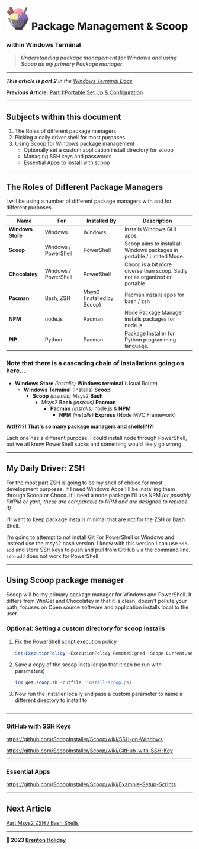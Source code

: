 # ![Scoop Icon](https://raw.githubusercontent.com/8rents/_/i/h1/scoop.png) Package Management & Scoop 

### within Windows Terminal

>  ***Understanding package management for Windows and using Scoop as my primary Package manager***

---

***This article is part 2** in the [Windows Terminal Docs](..README.md)*

**Previous Article:** [Part 1:Portable Set Up & Configuration](01-portable-setup-configs)

---

## Subjects within this document

1. The Roles of different package managers
2. Picking a daily driver shell for most purposes
3. Using Scoop for Windows package management
   - Optionally set a custom application install directory for scoop
   - Managing SSH keys and passwords
   - Essential Apps to install with scoop

---

## The Roles of Different Package Managers

I will be using a number of different package managers with and for different purposes.

| Name              | For                  | Installed By               | Description                                                  |
| ----------------- | -------------------- | -------------------------- | ------------------------------------------------------------ |
| **Windows Store** | Windows              | Windows                    | Installs Windows GUI apps.                                   |
| **Scoop**         | Windows / PowerShell | PowerShell                 | Scoop aims to install all Windows packages in portable / Limited Mode. |
| **Chocolatey**    | Windows / PowerShell | PowerShell                 | Choco is a bit more diverse than scoop. Sadly not as organized or portable. |
| **Pacman**        | Bash, ZSH            | Msys2 (Installed by Scoop) | Pacman installs apps for bash / zsh                          |
| **NPM**           | node.js              | Pacman                     | Node Package Manager installs packages for node.js           |
| **PIP**           | Python               | Pacman                     | Package Installer for Python programming language.           |

### Note that there is a cascading chain of installations going on here...

- **Windows Store** *(installs)* **Windows terminal** (Usual Route)
  - **Windows Terminal** (installs) **Scoop**
    - **Scoop** *(installs)* Msys2 **Bash**
      - Msys2 **Bash** *(installs)* **Pacman**
        - **Pacman** *(installs)* node.js & **NPM**
          - **NPM** *(installs)* **Express** (Node MVC Framework) 

**Wtf!?!?!  That's so many package managers and shells!?!?!** 

Each one has a different purpose. I could install node through PowerShell, but we all know PowerShell sucks and something would likely go wrong.

---

## My Daily Driver: ZSH

For the most part ZSH is going to be my shell of choice for most development purposes. If I need Windows Apps I'll be installing them through Scoop or Choco. If I need a node package I'll use NPM  *(or possibly PNPM or yarn, these are comparable to NPM and are designed to replace it)*

I'll want to keep package installs minimal that are not for the ZSH or Bash Shell.

I'm going to attempt to not install Git For PowerShell or Windows and instead use the msys2 bash version. I know with this version I can use `ssh-add` and store SSH keys to push and pull from GitHub via the command line. `ssh-add` does not work for PowerShell.

---

## Using Scoop package manager

Scoop will be my primary package manager for Windows and PowerShell. It differs from WinGet and Chocolatey in that it is clean, doesn't pollute your path, focuses on Open source software and application installs local to the user.

### Optional: Setting a custom directory for scoop installs 

1. Fix the PowerShell script execution policy

   ```powershell
   Set-ExecutionPolicy -ExecutionPolicy RemoteSigned -Scope CurrentUser
   ```

2. Save a copy of the scoop installer (so that it can be run with parameters)

   ```powershell
   irm get.scoop.sh -outfile 'install-scoop.ps1'
   ```

3. Now run the installer locally and pass a custom parameter to name a different directory to install to

   ```
   
   ```

---

### GitHub with SSH Keys

https://github.com/ScoopInstaller/Scoop/wiki/SSH-on-Windows

https://github.com/ScoopInstaller/Scoop/wiki/GitHub-with-SSH-Key

---

### Essential Apps

https://github.com/ScoopInstaller/Scoop/wiki/Example-Setup-Scripts

---

## Next Article

[Part Msys2 ZSH / Bash Shells](03-msys2-bash-zsh-shells)

---

**🤍 2023 [Brenton Holiday](https://brenton.holiday)**